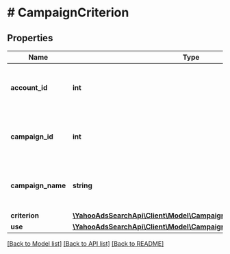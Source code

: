 # # CampaignCriterion

## Properties

Name | Type | Description | Notes
------------ | ------------- | ------------- | -------------
**account_id** | **int** | &lt;ja&gt;アカウントIDです。&lt;/ja&gt;&lt;br&gt;&lt;en&gt;Account ID.&lt;/en&gt; | [optional] 
**campaign_id** | **int** | &lt;ja&gt;キャンペーンIDです。&lt;/ja&gt;&lt;br&gt;&lt;en&gt;Campaign ID.&lt;/en&gt; | [optional] 
**campaign_name** | **string** | &lt;ja&gt;キャンペーン名です。&lt;/ja&gt;&lt;br&gt;&lt;en&gt;Campaign name.&lt;/en&gt; | [optional] 
**criterion** | [**\YahooAdsSearchApi\Client\Model\CampaignCriterionServiceCriterion**](CampaignCriterionServiceCriterion.md) |  | [optional] 
**use** | [**\YahooAdsSearchApi\Client\Model\CampaignCriterionServiceUse**](CampaignCriterionServiceUse.md) |  | [optional] 

[[Back to Model list]](../../README.md#documentation-for-models) [[Back to API list]](../../README.md#documentation-for-api-endpoints) [[Back to README]](../../README.md)


